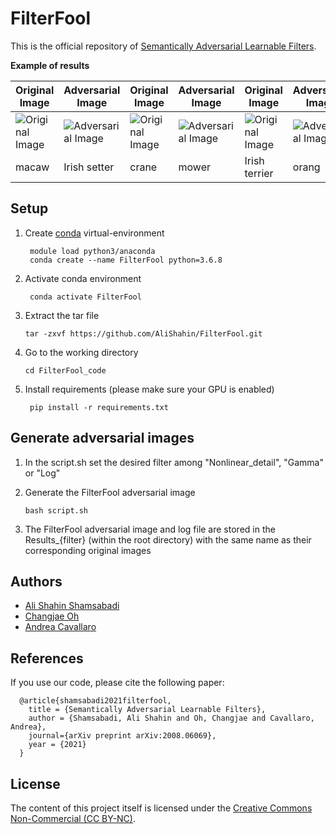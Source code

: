 # FilterFool

This is the official repository of [Semantically Adversarial Learnable Filters](https://arxiv.org/pdf/2008.06069.pdf).


<b>Example of results</b>

| Original Image | Adversarial Image |  Original Image | Adversarial Image |  Original Image | Adversarial Image | 
|---|---|---|---|---|---|
| ![Original Image](https://github.com/AliShahin/FilterFool/blob/master/CleanImgs/Nonlinear_Detail/ILSVRC2012_val_00043794.png)| ![Adversarial Image](https://github.com/AliShahin/FilterFool/blob/master/FilteredImages/Nonlinear_Detail/ILSVRC2012_val_00043794.png) |![Original Image](https://github.com/AliShahin/FilterFool/blob/master/FilteredImages/Gamma/ILSVRC2012_val_00014005.png)|![Adversarial Image](https://github.com/AliShahin/FilterFool/blob/master/FilterFoolExamples/ILSVRC2012_val_00014005.png) |![Original Image](https://github.com/AliShahin/FilterFool/blob/master/CleanImgs/Log/ILSVRC2012_val_00011184.png)|![Adversarial Image](https://github.com/AliShahin/FilterFool/blob/master/FilterFoolExamples/ILSVRC2012_val_00011184.png) |
| macaw | Irish setter | crane | mower | Irish terrier | orang |

## Setup
1. Create [conda](https://docs.conda.io/en/latest/miniconda.html) virtual-environment
   ```
    module load python3/anaconda
    conda create --name FilterFool python=3.6.8
   ```

2. Activate conda environment
   ```
    conda activate FilterFool
   ```

3. Extract the tar file
   ```   
   tar -zxvf https://github.com/AliShahin/FilterFool.git
   ```

4. Go to the working directory
   ```
   cd FilterFool_code
   ```

5. Install requirements (please make sure your GPU is enabled)
   ```
    pip install -r requirements.txt
   ```



## Generate adversarial images 
 
 1. In the script.sh set the desired filter among "Nonlinear_detail", "Gamma" or "Log" 

 2. Generate the FilterFool adversarial image
    ```
    bash script.sh
    ```

 3. The FilterFool adversarial image and log file are stored in the Results_{filter} (within the root directory) with the same name as their corresponding original images



## Authors
* [Ali Shahin Shamsabadi](mailto:a.shahinshamsabadi@qmul.ac.uk)
* [Changjae Oh](mailto:c.oh@qmul.ac.uk)
* [Andrea Cavallaro](mailto:a.cavallaro@qmul.ac.uk)


## References
If you use our code, please cite the following paper:

      @article{shamsabadi2021filterfool,
        title = {Semantically Adversarial Learnable Filters},
        author = {Shamsabadi, Ali Shahin and Oh, Changjae and Cavallaro, Andrea},
        journal={arXiv preprint arXiv:2008.06069},
        year = {2021}
      }
## License
The content of this project itself is licensed under the [Creative Commons Non-Commercial (CC BY-NC)](https://creativecommons.org/licenses/by-nc/2.0/uk/legalcode).
